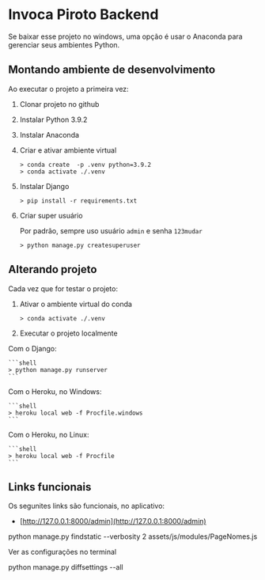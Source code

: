 # Invoca Piroto Backend

Se baixar esse projeto no windows, uma opção é usar o Anaconda para gerenciar seus ambientes Python.

## Montando ambiente de desenvolvimento

Ao executar o projeto a primeira vez:

1. Clonar projeto no github

2. Instalar Python 3.9.2

3. Instalar Anaconda

4. Criar e ativar ambiente virtual

     ```shell
    > conda create  -p .venv python=3.9.2
    > conda activate ./.venv
    ```

5. Instalar Django

    ```shell
    > pip install -r requirements.txt
    ```

6. Criar super usuário

    Por padrão, sempre uso usuário `admin` e senha `123mudar`

    ``` shell
    > python manage.py createsuperuser
    ```

## Alterando projeto

Cada vez que for testar o projeto:

1. Ativar o ambiente virtual do conda

    ```shell
    > conda activate ./.venv
    ```

2. Executar o projeto localmente

Com o Django:

    ```shell
    > python manage.py runserver
    ```

Com o Heroku, no Windows:

    ```shell
    > heroku local web -f Procfile.windows
    ```

Com o Heroku, no Linux:

    ```shell
    > heroku local web -f Procfile
    ```

## Links funcionais

Os segunites links são funcionais, no aplicativo:

- [http://127.0.0.1:8000/admin](http://127.0.0.1:8000/admin)



python manage.py findstatic --verbosity 2 assets/js/modules/PageNomes.js


Ver as configurações no terminal

python manage.py diffsettings --all